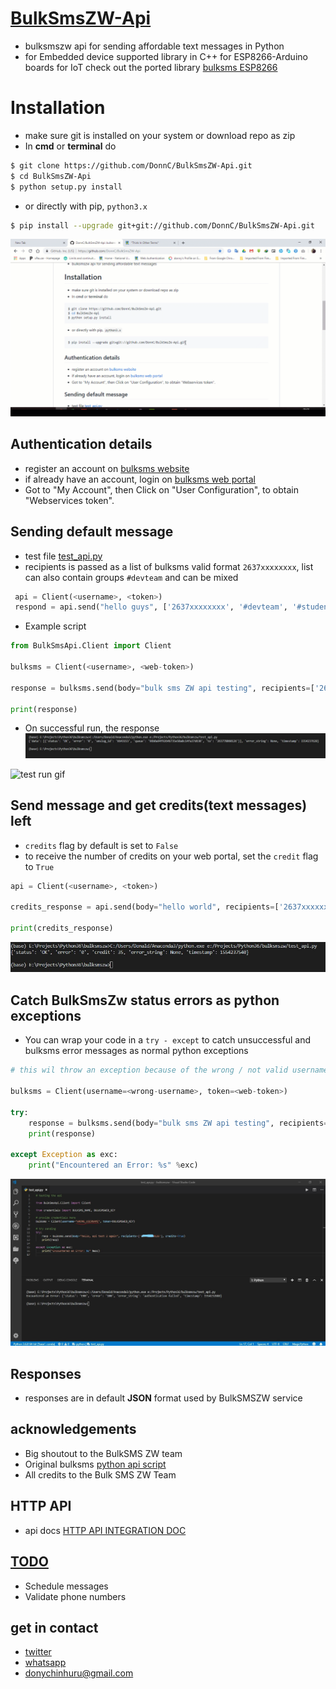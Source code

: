 # [BulkSmsZW-Api](http://www.bulksmsweb.com/)
- bulksmszw api for sending affordable text messages in Python
- for Embedded device supported library in C++ for ESP8266-Arduino boards for IoT check out the ported library [bulksms ESP8266](https://github.com/DonnC/BulkSMSZW-ESP8266) 

# Installation
- make sure git is installed on your system or download repo as zip
- In **cmd** or **terminal** do

```bash
$ git clone https://github.com/DonnC/BulkSmsZW-Api.git
$ cd BulkSmsZW-Api
$ python setup.py install
```

- or directly with pip, ```python3.x``` 
```bash
$ pip install --upgrade git+git://github.com/DonnC/BulkSmsZW-Api.git
```
![demo gif](Docs/pip_install_only.gif)

## Authentication details
- register an account on [bulksms website](http://www.bulksmsweb.com/)
- if already have an account, login on [bulksms web portal](http://portal.bulksmsweb.com)
- Got to "My Account", then Click on "User Configuration", to obtain "Webservices token".

## Sending default message
- test file [test_api.py](test_api.py)
- recipients is passed as a list of bulksms valid format ```2637xxxxxxxx```, list can also contain groups ```#devteam``` and can be mixed

```python
 api = Client(<username>, <token>)
 respond = api.send("hello guys", ['2637xxxxxxxx', '#devteam', '#students'])
```

- Example script

```python
from BulkSmsApi.Client import Client

bulksms = Client(<username>, <web-token>)

response = bulksms.send(body="bulk sms ZW api testing", recipients=['2637xxxxxxxx', '2637yyyyyyyy'])

print(response)
```
- On successful run, the response
![default message respond](Docs/success.jpg)

![test run gif](Docs/test_run.gif)

## Send message and get credits(text messages) left
- ```credits``` flag by default is set to ```False```
- to receive the number of credits on your web portal, set the ```credit``` flag to ```True```

```python
api = Client(<username>, <token>)

credits_response = api.send(body="hello world", recipients=['2637xxxxxxxx'], credits=True)

print(credits_response)
```
![credits response](Docs/credits.jpg)

## Catch BulkSmsZw status errors as python exceptions
- You can wrap your code in a ```try - except``` to catch unsuccessful and bulksms error messages as normal python exceptions
```python
# this wil throw an exception because of the wrong / not valid username

bulksms = Client(username=<wrong-username>, token=<web-token>)

try:
    response = bulksms.send(body="bulk sms ZW api testing", recipients=['2637xxxxxxxx', '2637yyyyyyyy'])
    print(response)

except Exception as exc:
    print("Encountered an Error: %s" %exc)
```
![bulksms exception](Docs/test_error_do.jpg)

## Responses
- responses are in default **JSON** format used by BulkSMSZW service

## acknowledgements
- Big shoutout to the BulkSMS ZW team
- Original bulksms [python api script](http://portal.bulksmsweb.com/sample/samplepy.html)
- All credits to the Bulk SMS ZW Team

## HTTP API
- api docs [HTTP API INTEGRATION DOC](http://portal.bulksmsweb.com/downloads/BulkSMS-API.pdf)

## [TODO]()
- Schedule messages
- Validate phone numbers

## get in contact
- [twitter](https://twitter.com/@donix_22)
- [whatsapp](https://wa.me/263778060126?text=BulkSMSZW-Api%20%0AGitHub:%0Ahttps://github.com/DonnC/BulkSmsZW-Api)
- donychinhuru@gmail.com
